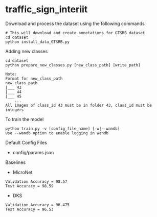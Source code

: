 # traffic_sign_interiit

Download and process the dataset using the following commands
```
# This will download and create annotations for GTSRB dataset
cd dataset
python install_data_GTSRB.py
```

Adding new classes
```
cd dataset
python prepare_new_classes.py [new_class_path] [write_path]

Note:
Format for new_class_path
new_class_path
|___ 43
|___ 44
|___ 45
    ...
All images of class_id 43 must be in folder 43, class_id must be integers
```

To train the model
```
python train.py -v [config_file_name] [-w|--wandb]
Use --wandb option to enable logging in wandb
```

Default Config Files
- config/params.json

Baselines

- MicroNet
```
Validation Accuracy = 98.57
Test Accuracy = 98.59
```

- DKS
```
Validation Accuracy = 96.475
Test Accuracy = 96.53
```
